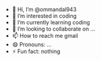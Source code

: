 - 👋 Hi, I’m @ommandal943
- 👀 I’m interested in coding
- 🌱 I’m currently learning coding
- 💞️ I’m looking to collaborate on ...
- 📫 How to reach me gmail
- 😄 Pronouns: ...
- ⚡ Fun fact: nothing

<!---
ommandal943/ommandal943 is a ✨ special ✨ repository because its `README.md` (this file) appears on your GitHub profile.
You can click the Preview link to take a look at your changes.
--->
